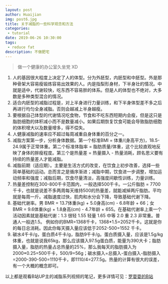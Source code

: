 ```yaml
---
layout: post
author: Huaijian
img: post6.jpg
title: 关于减脂的一些科学观念和方法
categories: 
 - tutorial 
date: 2019-06-26 10:30:00
tags: 
 - reduce fat
description: 不做肥宅
---
```

<!-- more -->

> 做一个健康的办公室久坐党 XD

1. 人的基因很大程度上决定了人的体型。分为外胚型，内胚型和中胚型。外是那种骨架大容易瘦锻炼容易出效果的人。内是指梨形身材，下半身壮的情况。中就是适中，代谢较快，吃东西不容易胖的体系。但是人的体型也不绝对，大多数是多种类型混合的情况。
2. 适合内胚型的减脂过程是，对上半身进行力量训练，和下半身体型差不多之后再进行均匀全身减脂。否则会越减上半身越瘦。
3. 要根据自己体型的代谢情况吃食物，节食和不吃东西短期内会瘦，但是这只是脂肪细胞的体积减小而不是数量减小。如果后期恢复饮食可能会导致脂肪细胞的体积增大以及数量增多，得不偿失。
4. 人健康减脂的速率应不超过每周减重自身体重的百分之一。
5. 减脂方案第一步，分析身体数据。第一个标准BMI = 体重/(身高平方)，18.5-24.9属于正常体重。第二个标准体脂率 = 脂肪质量/体重，这个比较直观地反映了身体的胖瘦程度。第三个是热量差 = 热量摄入 - 热量消耗，顾名思义要有持续的热量差人才能减脂。
6. 减脂前期（适应期）。主要是生活方式的改变，在饮食上初步改善，选择一些简单基础的运动。总而言之是循序渐进；减脂中期，饮食进一步调整，增加运动频率和强度；减脂后期，饮食尽量清淡，高强度间歇性训练，力量训练。
7. 热量差控制在300-800千卡范围内，一般选择500千卡。一公斤脂肪 = 7700千卡，也就是说差不多两周每天维持500的热量差，就能减掉两斤脂肪。平均就是每周一斤。减脂速度过快，肌肉和水分会下降，导致基础代谢下降。
8. 基础代谢率。男 BMR = 13.7体重(kg) + 5.0身高(cm) - 6.8年龄 + 66；女 BMR = 9.6体重(kg) + 1.8身高(cm) - 4.7年龄 + 655。在基础代谢率上乘一个活动因素就是基础代谢：1.3 很轻 1.55 轻量 1.65 中等 2.0 重 2.3 非常重。普通人一般选1.5。 例如你的BMR=1368千卡，1368*1.5=2052千卡。这就是你的每日总消耗。因此你每天摄入量应该低于2052-500=1552 千卡。
9. 碳水4千卡/g，蛋白质4千卡/g，脂肪9千卡/g。蛋白质摄入量，应该是1.5g/kg体重，也就是说我65kg，那么应该摄入97.5g蛋白质，能量为390大卡；脂肪摄入量，脂肪的热量占总热量的25%，那么我每天的脂肪摄入为2000*0.25=500千卡，500/9=56g；碳水摄入=总摄入-蛋白摄入-脂肪摄入=2000-390-500=1110千卡，即1110/4=277.5g。热量的计算有很大的误差，有一个大概的概念即可。



以上都是观看B站UP主的减脂系列视频的笔记，更多详情可见：[罗耍耍的B站](https://space.bilibili.com/13733295?spm_id_from=333.788.b_765f7570696e666f.1)